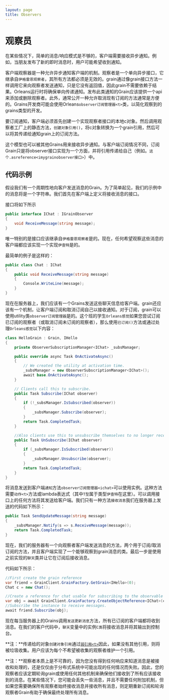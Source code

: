 ```yaml
---
layout: page
title: Observers
---
```


# 观察员

在某些情况下，简单的消息/响应模式是不够的，客户端需要接收异步通知。例如，当朋友发布了新的即时消息时，用户可能希望收到通知。

客户端观察器是一种允许异步通知客户端的机制。观察者是一个单向异步接口，它继承自`伊格雷恩观察者`，其所有方法都必须是无效的。grain通过像grain接口方法一样调用它来向观察者发送通知，只是它没有返回值，因此grain不需要依赖于结果。Orleans运行时将确保单向传递通知。发布此类通知的Grain应该提供一个api来添加或删除观察者。此外，通常公开一种允许取消现有订阅的方法通常是方便的。Grains开发商可能会使用Orleans`observer订阅管理器<t>`类，以简化观察到的grains类型的开发。

要订阅通知，客户端必须首先创建一个实现观察者接口的本地c对象。然后调用观察者工厂上的静态方法，`创建对象引用()`，将c对象转换为一个grain引用，然后可以将其传递给通知grain上的订阅方法。

这个模型也可以被其他Grains用来接收异步通知。与客户端订阅情况不同，订阅Grain只是将observer接口实现为一个方面，并将引用传递给自己（例如。`这个.asreference<imygrainobserver接口>`）中。

## 代码示例

假设我们有一个周期性地向客户发送消息的Grain。为了简单起见，我们的示例中的消息将是一个字符串。我们首先在客户端上定义将接收消息的接口。

接口将如下所示

```csharp
public interface IChat : IGrainObserver
{
    void ReceiveMessage(string message);
}
```

唯一特别的是接口应该继承自`伊格雷恩观察者`是的。现在，任何希望观察这些消息的客户端都应该实现一个实现`伊查特`是的。

最简单的例子是这样的：

```csharp
public class Chat : IChat
{
    public void ReceiveMessage(string message)
    {
        Console.WriteLine(message);
    }
}
```

现在在服务器上，我们应该有一个Grains发送这些聊天信息给客户端。grain还应该有一个机制，让客户端订阅和取消订阅自己以接收通知。对于订阅，grain可以使用utility类`observer订阅管理器`是的。这个班的学生`Orleans感觉`如果您尝试订阅已订阅的观察者（或取消订阅未订阅的观察者），那么使用`已订阅()`方法或通过处理`Orleans感觉`以下内容：

```csharp
class HelloGrain : Grain, IHello
{
    private ObserverSubscriptionManager<IChat> _subsManager;

    public override async Task OnActivateAsync()
    {
        // We created the utility at activation time.
        _subsManager = new ObserverSubscriptionManager<IChat>();
        await base.OnActivateAsync();
    }

    // Clients call this to subscribe.
    public Task Subscribe(IChat observer)
    {
        if (!_subsManager.IsSubscribed(observer))
        {
            _subsManager.Subscribe(observer);
        }
        return Task.CompletedTask;
    }

    //Also clients use this to unsubscribe themselves to no longer receive the messages.
    public Task UnSubscribe(IChat observer)
    {
        if (_subsManager.IsSubscribed(observer))
        {
            _subsManager.Unsubscribe(observer);
        }
        return Task.CompletedTask;
    }
}
```

将消息发送到客户端`通知`方法`observer订阅管理器<ichat>`可以使用实例。这种方法需要`动作<t>`方法或lambda表达式（其中`T型`属于类型`伊查特`在这里）。可以调用接口上的任何方法将其发送给客户端。我们只有一种方法`接收消息`我们在服务器上发送的代码如下所示：

```csharp
public Task SendUpdateMessage(string message)
{
    _subsManager.Notify(s => s.ReceiveMessage(message));
    return Task.CompletedTask;
}
```

现在，我们的服务器有一个向观察者客户端发送消息的方法，两个用于订阅/取消订阅的方法，并且客户端实现了一个能够观察到grain消息的类。最后一步是使用之前实现的`聊天`类并让它在订阅后接收消息。

代码如下所示：

```csharp
//First create the grain reference
var friend = GrainClient.GrainFactory.GetGrain<IHello>(0);
Chat c = new Chat();

//Create a reference for chat usable for subscribing to the observable grain.
var obj = await GrainClient.GrainFactory.CreateObjectReference<IChat>(c);
//Subscribe the instance to receive messages.
await friend.Subscribe(obj);
```

现在每当服务器上的Grains调用`发送更新消息`方法，所有已订阅的客户端都将收到消息。在我们的客户代码中，`聊天`变量中的实例`C类`将接收消息并将其输出到控制台。

**注：**传递给的对象`创建对象引用`通过[`弱引用<t>`](https://msdn.microsoft.com/en-us/library/system.weakreference)因此，如果没有其他引用，则将被垃圾收集。用户应该为每个不希望被收集的观察者维护一个引用。

**注：**观察者本质上是不可靠的，因为您没有得到任何响应来知道消息是被接收和处理的，还是仅仅由于分布式系统中可能出现的任何情况而失败。因此，您的观察者应该定期轮询grain或使用任何其他机制来确保他们接收到了所有应该接收到的消息。在某些情况下，您可能会丢失一些消息，并且不需要任何附加机制，但如果您需要确保所有观察者始终接收消息并接收所有消息，则定期重新订阅和轮询观察者Grain有助于确保最终处理所有消息。
